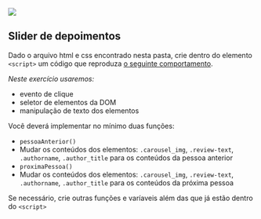 ![](https://i.imgur.com/xG74tOh.png)

## Slider de depoimentos

Dado o arquivo html e css encontrado nesta pasta, crie dentro do elemento `<script>` um código que reproduza [o seguinte comportamento](https://i.imgur.com/DGXHIw7.gif).

*Neste exercício usaremos:*
 - evento de clique
 - seletor de elementos da DOM
 - manipulação de texto dos elementos
 
Você deverá implementar no mínimo duas funções: 
 - `pessoaAnterior()` 
  - Mudar os conteúdos dos elementos: `.carousel_img`, `.review-text`, `.authorname`, `.author_title` para os conteúdos da pessoa anterior
 - `proximaPessoa()`
  - Mudar os conteúdos dos elementos: `.carousel_img`, `.review-text`, `.authorname`, `.author_title` para os conteúdos da próxima pessoa

Se necessário, crie outras funções e varíaveis além das que já estão dentro do `<script>`
